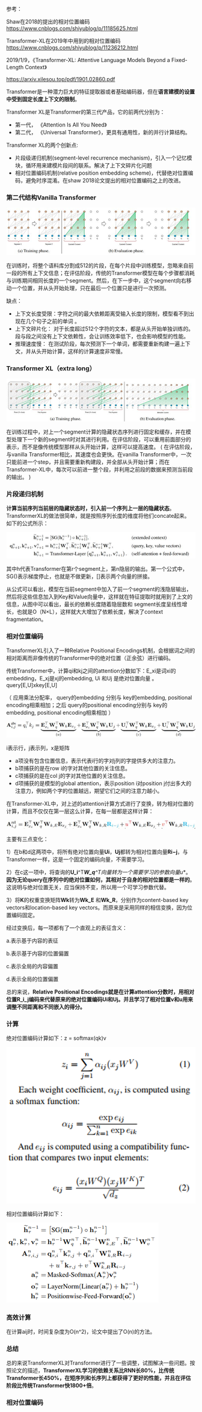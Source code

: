 参考：

Shaw在2018的提出的相对位置编码  https://www.cnblogs.com/shiyublog/p/11185625.html 

Transformer-XL在2019年中用到的相对位置编码 https://www.cnblogs.com/shiyublog/p/11236212.html 



2019/1/9，《Transformer-XL: Attentive Language Models Beyond a Fixed-Length Context》

 https://arxiv.xilesou.top/pdf/1901.02860.pdf 

Transformer是一种潜力巨大的特征提取器或者基础编码器，但在**语言建模的设置中受到固定长度上下文的限制**。 

Transformer XL是Transformer的第三代产品，它的前两代分别为：

* 第一代， 《Attention Is All You Need》 
* 第二代， 《Universal Transformer》，更具有通用性，新的并行计算结构。

Transformer XL的两个创新点:

* 片段级递归机制(segment-level recurrence mechanism)，引入一个记忆模块，循环用来建模片段间的联系。解决了上下文碎片化问题
* 相对位置编码机制(relative position embedding scheme)，代替绝对位置编码，避免时序混淆。在shaw 2018论文提出的相对位置编码之上的改进。

### 第二代结构Vanilla Transformer

![img](images/v2-8ddfd89bcc6efb3fa54727ed937883c1_hd.jpg)

在训练时，将整个语料库分割成512的片段，在每个片段中训练模型，忽略来自前一段的所有上下文信息；在评估阶段，传统的Transformer模型在每个步骤都消耗与训练期间相同长度的一个segment。然后，在下一步中，这个segment向右移动一个位置，并从头开始处理，只在最后一个位置只是进行一次预测。 

缺点：

* 上下文长度受限：字符之间的最大依赖距离受输入长度的限制，模型看不到出现在几个句子之前的单词 。
* 上下文碎片化： 对于长度超过512个字符的文本，都是从头开始单独训练的。段与段之间没有上下文依赖性，会让训练效率低下，也会影响模型的性能。 
* 推理速度慢： 在测试阶段，每次预测下一个单词，都需要重新构建一遍上下文，并从头开始计算，这样的计算速度非常慢。 

### Transformer XL（extra long）

![img](images/v2-a8650a299d029389959a23d4fb3ef32b_hd.jpg)

在训练过程中，对上一个segment计算的隐藏状态序列进行固定和缓存，并在模型处理下一个新的segment时对其进行利用。在评估阶段，可以重用前面部分的表示，而不是像传统模型那样从头开始计算，这样可以提高速度。 ( 在评估阶段，与vanilla Transformer相比，其速度也会更快。在vanilla Transformer中，一次只能前进一个step，并且需要重新构建段，并全部从头开始计算；而在Transformer-XL中，每次可以前进一整个段，并利用之前段的数据来预测当前段的输出。 )



### 片段递归机制

**计算当前序列当前层的隐藏状态时，引入前一个序列上一层的隐藏状态**。  TransformerXL的做法很简单，就是按照序列长度的维度将他们concate起来。 如下的公式所示：  

![img](images/v2-a4571af0e286733c0ea454c4d99769de_hd.jpg)

其中h代表Transformer在第r个segment上，第n隐层的输出。第一个公式中，SG()表示梯度停止，也就是不做更新，[]表示两个向量的拼接。

从公式可以看出，模型在当前segment中加入了前一个segment的浅隐层输出，然后将这些信息加入到Key和Value向量中，这样就在特征提取时就用到了上文的信息，从图中可以看出，最长的依赖长度随着隐层数和 segment长度呈线性增长，也就是O（N×L），这样就大大增加了依赖长度，解决了context fragmentation。 



### 相对位置编码

TransformerXL引入了一种Relative Positional Encodings机制，会根据词之间的相对距离而非像传统的Transformer中的绝对位置（正余弦）进行编码。 

传统Transformer中，计算qi和kj之间的attention分数如下：E_xi是词xi的embedding，E_xj是xj的embedding, Ui 和Uj 是绝对位置向量 。query[E,U]xkey[E,U]

（ 应用乘法分配率， query的embedding 分别与 key的embedding, positional encoding相乘相加；之后 query的positional encoding分别与 key的embedding, positional encoding相乘相加 ）

![img](images/v2-5b778b05733b4db5a674b8c5ae0a6c2c_hd.jpg)

i表示行，j表示列，x是矩阵

* a项没有包含位置信息，表示代表i行的字对j列的字提供多大的注意力。
* b项捕获的是在row i的字对其他位置的关注信息。
* c项捕获的是在col j的字对其他位置的关注信息。
* d项捕获的是模型的global attention，表示position i对position j付出多大的注意力，例如两个字的位置越远，期望它们之间的注意力越小。

在Transformer-XL中，对上述的attention计算方式进行了变换，转为相对位置的计算，而且不仅仅在第一层这么计算，在每一层都是这样计算：

![img](images/v2-c317c5fbfeaf38c434778a4d9593259f_hd.jpg)

主要有三点变化：

1）在b和d这两项中，将所有绝对位置向量**Ui**，**Uj**都转为相对位置向量**Ri−j**，与Transformer一样，这是一个固定的编码向量，不需要学习。

2）在c这一项中，将查询的**U_i**^T***W_q**^T向量转为一个需要学习的参数向量**u**。 **因为无论query在序列中的绝对位置如何，其相对于自身的相对位置都是一样的**。这说明与绝对位置无关，应当保持不变，所以用一个可学习参数代替。 

3）将**K**的权重变换矩阵**Wk**转为**Wk_E** 和**Wk_R**，分别作为content-based key vectors和location-based key vectors。而原来是采用同样的相信变换，因为位置编码固定。

经过变换后，每一项都有了一个直观上的表征含义：

a.表示基于内容的表征

b.表示基于内容的位置偏置

c.表示全局的内容偏置

d.表示全局的位置偏置

总的来说，**Relative Positional Encodings就是在计算attention分数时，用相对位置R_i_j编码来代替原来的绝对位置编码Ui和Uj。并且学习了相对位置v和u用来调整不同距离和不同嵌入的得分。**

### 计算

绝对位置编码计算如下：z = softmax(qk)v

![img](images/1453927-20190714210621814-1849661371.png)

相对位置编码计算如下：

![img](images/1453927-20190726123759232-1609808719.png)

### 高效计算

在计算aij时，时间复杂度为O(n^2)，论文中提出了O(n)的方法。



 ### 总结

总的来说TransformerXL对Transformer进行了一些调整，试图解决一些问题。按照论文的描述，**TransformerXL学习的依赖关系比RNN长80%，比传统Transformer长450%，在短序列和长序列上都获得了更好的性能，并且在评估阶段比传统Transformer快1800+倍**。 



### 相对位置编码



